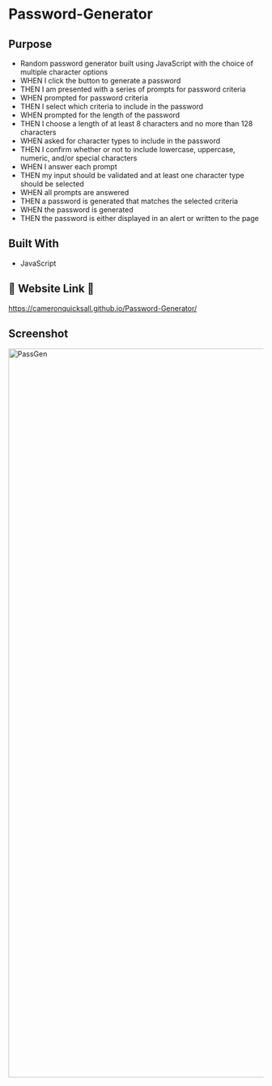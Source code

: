 # Password-Generator


## Purpose

* Random password generator built using JavaScript with the choice of multiple character options
* WHEN I click the button to generate a password
* THEN I am presented with a series of prompts for password criteria
* WHEN prompted for password criteria
* THEN I select which criteria to include in the password
* WHEN prompted for the length of the password
* THEN I choose a length of at least 8 characters and no more than 128 characters
* WHEN asked for character types to include in the password
* THEN I confirm whether or not to include lowercase, uppercase, numeric, and/or special characters
* WHEN I answer each prompt
* THEN my input should be validated and at least one character type should be selected
* WHEN all prompts are answered
* THEN a password is generated that matches the selected criteria
* WHEN the password is generated
* THEN the password is either displayed in an alert or written to the page


## Built With 

* JavaScript

## 👾 Website Link 👾

https://cameronquicksall.github.io/Password-Generator/

## Screenshot 


<img width="1440" alt="PassGen" src="https://user-images.githubusercontent.com/91788324/140682325-5a8548f3-a725-448b-b23a-447cd8d21cc6.png">
